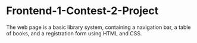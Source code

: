 # Frontend-1-Contest-2-Project
 The web page is a basic library system, containing a navigation bar, a table of books, and a registration form using HTML and CSS. 
